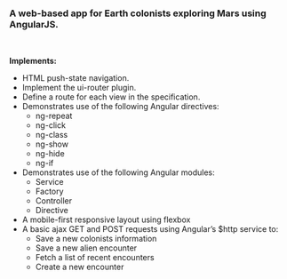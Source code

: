 <h3>A web-based app for Earth colonists exploring Mars using AngularJS.</h3><br/>

<b>Implements:</b><br/>

- HTML push-state navigation.<br/>
- Implement the ui-router plugin.<br/>
- Define a route for each view in the specification.
- Demonstrates use of the following Angular directives:<br/>
    - ng-repeat <br/>
    - ng-click<br/>
    - ng-class<br/>
    - ng-show<br/>
    - ng-hide<br/>
    - ng-if <br/>
- Demonstrates use of the following Angular modules:<br/>
    - Service<br/>
    - Factory<br/>
    - Controller<br/>
    - Directive</br>
- A mobile-first responsive layout using flexbox <br/>
- A basic ajax GET and POST requests using Angular’s $http service to:<br/>
    - Save a new colonists information<br/>
    - Save a new alien encounter<br/>
    - Fetch a list of recent encounters<br/>
    - Create a new encounter<br/>
